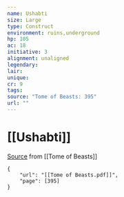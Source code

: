 ```yaml
---
name: Ushabti
size: Large
type: Construct
environment: ruins,underground
hp: 105
ac: 18
initiative: 3
alignment: unaligned
legendary: 
lair: 
unique: 
cr: 9
tags: 
source: "Tome of Beasts: 395"
url: ""
---
```

# [[Ushabti]]

[Source](zotero://open-pdf/library/items/ULEQWHJM?page=395) from [[Tome of Beasts]]

```pdf
{
	"url": "[[Tome of Beasts.pdf]]",
	"page": [395]
}
```

